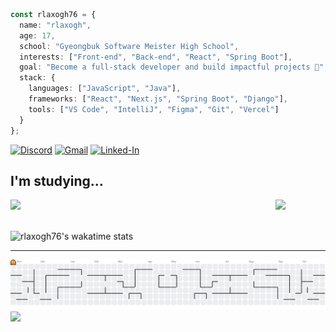 ```ts
const rlaxogh76 = {
  name: "rlaxogh",
  age: 17,
  school: "Gyeongbuk Software Meister High School",
  interests: ["Front-end", "Back-end", "React", "Spring Boot"],
  goal: "Become a full-stack developer and build impactful projects 🚀",
  stack: {
    languages: ["JavaScript", "Java"],
    frameworks: ["React", "Next.js", "Spring Boot", "Django"],
    tools: ["VS Code", "IntelliJ", "Figma", "Git", "Vercel"]
  }
};
```
[![Discord](https://img.shields.io/badge/Discord-5865F2?style=for-the-badge&logo=discord&logoColor=white)](https://discordapp.com/users/867071958071771157)
[![Gmail](https://img.shields.io/badge/Gmail-D14836?style=for-the-badge&logo=gmail&logoColor=white)](mailto:btm.email2769@gmail.com)
[![Linked-In](https://img.shields.io/badge/LinkedIn-0077B5?style=for-the-badge&logo=linkedin&logoColor=white)](https://www.linkedin.com/in/%ED%83%9C%ED%98%B8-%EA%B9%80-099213361/)

## I'm studying...
<div align="left">
    <img src="https://skillicons.dev/icons?i=js,ts,java,react,spring,tailwind,figma,git" />
  <a href="https://www.youtube.com/watch?v=dQw4w9WgXcQ">
  <img src="https://verdant-jalebi-0fc0fb.netlify.app/.netlify/functions/random-image" width="80" align="right">
  </a>
  <br>
</div>
<br>

![rlaxogh76's wakatime stats](https://github-readme-stats.vercel.app/api/wakatime?username=rlaxogh76)

---

<picture>
    <source media="(prefers-color-scheme: dark)" srcset="https://raw.githubusercontent.com/rlaxogh76/rlaxogh76/output/pacman-contribution-graph-dark.svg">
    <source media="(prefers-color-scheme: light)" srcset="https://raw.githubusercontent.com/rlaxogh76/rlaxogh76/output/pacman-contribution-graph.svg">
    <img alt="pacman contribution graph" src="https://raw.githubusercontent.com/rlaxogh76/rlaxogh76/output/pacman-contribution-graph.svg">
</picture>

<img src="https://ghchart.rshah.org/219138/rlaxogh76"/>
